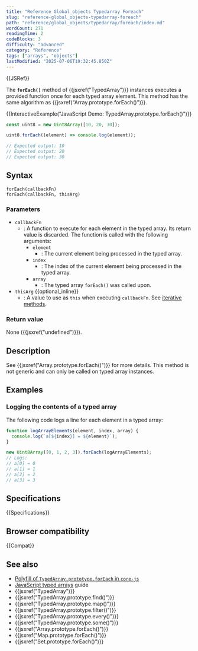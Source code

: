 ```yaml
---
title: "Reference Global_objects Typedarray Foreach"
slug: "reference-global_objects-typedarray-foreach"
path: "reference/global_objects/typedarray/foreach/index.md"
wordCount: 271
readingTime: 2
codeBlocks: 3
difficulty: "advanced"
category: "Reference"
tags: ["arrays", "objects"]
lastModified: "2025-07-06T19:32:45.850Z"
---
```



{{JSRef}}

The **`forEach()`** method of {{jsxref("TypedArray")}} instances executes a provided function once for each typed array element. This method has the same algorithm as {{jsxref("Array.prototype.forEach()")}}.

{{InteractiveExample("JavaScript Demo: TypedArray.prototype.forEach()")}}

```js interactive-example
const uint8 = new Uint8Array([10, 20, 30]);

uint8.forEach((element) => console.log(element));

// Expected output: 10
// Expected output: 20
// Expected output: 30
```

## Syntax

```js-nolint
forEach(callbackFn)
forEach(callbackFn, thisArg)
```

### Parameters

- `callbackFn`
  - : A function to execute for each element in the typed array. Its return value is discarded. The function is called with the following arguments:
    - `element`
      - : The current element being processed in the typed array.
    - `index`
      - : The index of the current element being processed in the typed array.
    - `array`
      - : The typed array `forEach()` was called upon.
- `thisArg` {{optional_inline}}
  - : A value to use as `this` when executing `callbackFn`. See [iterative methods](/en-US/docs/Web/JavaScript/Reference/Global_Objects/Array#iterative_methods).

### Return value

None ({{jsxref("undefined")}}).

## Description

See {{jsxref("Array.prototype.forEach()")}} for more details. This method is not generic and can only be called on typed array instances.

## Examples

### Logging the contents of a typed array

The following code logs a line for each element in a typed array:

```js
function logArrayElements(element, index, array) {
  console.log(`a[${index}] = ${element}`);
}

new Uint8Array([0, 1, 2, 3]).forEach(logArrayElements);
// Logs:
// a[0] = 0
// a[1] = 1
// a[2] = 2
// a[3] = 3
```

## Specifications

{{Specifications}}

## Browser compatibility

{{Compat}}

## See also

- [Polyfill of `TypedArray.prototype.forEach` in `core-js`](https://github.com/zloirock/core-js#ecmascript-typed-arrays)
- [JavaScript typed arrays](/en-US/docs/Web/JavaScript/Guide/Typed_arrays) guide
- {{jsxref("TypedArray")}}
- {{jsxref("TypedArray.prototype.find()")}}
- {{jsxref("TypedArray.prototype.map()")}}
- {{jsxref("TypedArray.prototype.filter()")}}
- {{jsxref("TypedArray.prototype.every()")}}
- {{jsxref("TypedArray.prototype.some()")}}
- {{jsxref("Array.prototype.forEach()")}}
- {{jsxref("Map.prototype.forEach()")}}
- {{jsxref("Set.prototype.forEach()")}}
